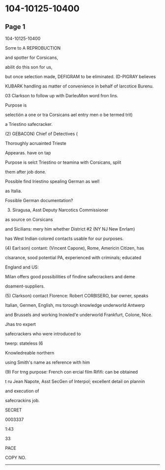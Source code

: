 # 104-10125-10400

## Page 1

104-10125-10400

Sorre to A REPROBUCTION

and spotter for Corsicans,

abilit do this son for us,

but once selection made, DEFIGRAM to be eliminated. (D-PIGRAY believes

KUBARK handling as matter of convenience in behalf of larcotice Burenu.

03 Clarkson to follow up with DarIeuMon word fron lins.

Purpose is

selectión a one or tra Corsicans ael entry men o be termed trit)

a Triestino safecracker.

(2) GEBACON) Chief of Detectives (

Thoroughly acruainted Trieste

Appearas. have on tap

Purpose is selct Triestino or teamina with Corsicans, split

them after job done.

Possible find Iriestino spealing German as wel!

as Italia.

Fossible German documentation?

3) Siragusa, Asst Deputy Narcotics Commissioner

as source on Corsicans

and Sicilians: mery him whether District #2 (NY NJ New Enrlam)

has West Indian colored contacts usable for our purposes.

(4) Earl:son) contant: (Vincent Capone), Rome, Americin Citizen, has

cIsarance, sood potential PA, experienced with criminals; educated

England and US:

Milan offers good possibilities of findine safecrackers and deme

doament-suppliers.

(5) Clarkson) contact Florence: Robert CORBISERO, bar owner, speaks

Italian, Germen, English, ms torough knowledge underworld Antwerp

and Brussels and working Inowled'e underworld Frankfurt, Colone, Nice.

Jhas tro expert

safecrackers who were introduced to

twerp: stateless (6

Knowledreable northern

using Smith's name as reference with him

(9) For trng purpose: French con ercial film Rififi: can be obtained

t ru Jean Napote, Asst SecGen of Interpol; excellent detail on plannin

and execution of

safecrackins job.

SECRET

0003337

1:43

33

PACE

COPY NO.

---

